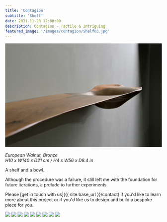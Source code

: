 ```yaml
---
title: 'Contagion'
subtitle: 'Shelf'
date: 2021-11-28 12:00:00
description: Contagion - Tactile & Intriguing
featured_image: '/images/contagion/Shelf03.jpg'
---
```


![](/images/contagion/Shelf03.jpg)

*European Walnut, Bronze*<br>
*H10 x W140 x D21 cm / H4 x W56 x D8.4 in*<br>

A shelf and a bowl.

Although the procedure was a failure, it still left me with the foundation for future iterations, a prelude to further experiments.

Please [get in touch with us]({{ site.base_url }}/contact) if you'd like to learn more about this project or if you'd like us to design and build a bespoke piece for you.

<div class="gallery" data-columns="3">
	<img src="/images/contagion/Shelf01.jpg">
	<img src="/images/contagion/Shelf02.jpg">
	<img src="/images/contagion/Shelf04.jpg">
	<img src="/images/contagion/Shelf05.jpg">
	<img src="/images/contagion/Shelf07.jpg">
	<img src="/images/contagion/Shelf08.jpg">
	<img src="/images/contagion/Shelf09.jpg">
	<img src="/images/contagion/Shelf10.jpg">
	<img src="/images/contagion/Shelf11.jpg">
</div>
